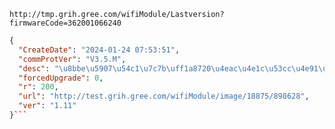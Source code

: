 `http://tmp.grih.gree.com/wifiModule/Lastversion?firmwareCode=362001066240`

```json
{
  "CreateDate": "2024-01-24 07:53:51",
  "commProtVer": "V3.5.M",
  "desc": "\u8bbe\u5907\u54c1\u7c7b\uff1a8720\u4eac\u4e1c\u53cc\u4e91\u901a\u7528\u56fa\u4ef6\u3002\u66f4\u65b0\u539f\u56e0\uff1a\u5347\u7ea7\u5230\u6700\u65b0\u9001\u6d4b\u7248\u672c\u3002\u8d1f\u8d23\u4eba\uff1a\u718a\u6606\r\n",
  "forcedUpgrade": 0,
  "r": 200,
  "url": "http://test.grih.gree.com/wifiModule/image/18875/898628",
  "ver": "1.11"
}```